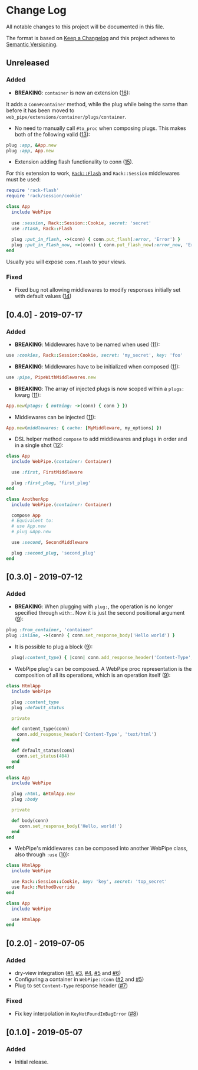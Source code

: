 # Change Log
All notable changes to this project will be documented in this file.

The format is based on [Keep a Changelog](http://keepachangelog.com/) 
and this project adheres to [Semantic Versioning](http://semver.org/).

## Unreleased
### Added
- **BREAKING**: `container` is now an extension
  ([16](https://github.com/waiting-for-dev/web_pipe/pull/16)):
 
It adds a `Conn#container` method, while the plug while being the same than before it has been moved to `web_pipe/extensions/container/plugs/container`.

- No need to manually call `#to_proc` when composing plugs. This makes both of
  the following valid
  ([13](https://github.com/waiting-for-dev/web_pipe/pull/13)):

```ruby
plug :app, &App.new
plug :app, App.new
```

- Extension adding flash functionality to conn ([15](https://github.com/waiting-for-dev/web_pipe/pull/15)).

For this extension to work,
[`Rack::Flash`](https://github.com/treeder/rack-flash) and `Rack::Session`
middlewares must be used:

```ruby
require 'rack-flash'
require 'rack/session/cookie'

class App
  include WebPipe
  
  use :session, Rack::Session::Cookie, secret: 'secret'
  use :flash, Rack::Flash
  
  plug :put_in_flash, ->(conn) { conn.put_flash(:error, 'Error') }
  plug :put_in_flash_now, ->(conn) { conn.put_flash_now(:error_now, 'Error now') }
end
```

Usually you will expose `conn.flash` to your views.

### Fixed
- Fixed bug not allowing middlewares to modify responses initially set with
  default values ([14](https://github.com/waiting-for-dev/web_pipe/pull/14))

## [0.4.0] - 2019-07-17
### Added
- **BREAKING**: Middlewares have to be named when used
  ([11](https://github.com/waiting-for-dev/web_pipe/pull/11)):

```ruby
use :cookies, Rack::Session:Cookie, secret: 'my_secret', key: 'foo'
```

- **BREAKING**: Middlewares have to be initialized when composed
  ([11](https://github.com/waiting-for-dev/web_pipe/pull/11)):

```ruby
use :pipe, PipeWithMiddlewares.new
```

- **BREAKING**: The array of injected plugs is now scoped within a `plugs:`
  kwarg ([11](https://github.com/waiting-for-dev/web_pipe/pull/11)):

```ruby
App.new(plugs: { nothing: ->(conn) { conn } })
```

- Middlewares can be injected
  ([11](https://github.com/waiting-for-dev/web_pipe/pull/11)):

```ruby
App.new(middlewares: { cache: [MyMiddleware, my_options] })
```

- DSL helper method `compose` to add middlewares and plugs in order and in a
  single shot ([12](https://github.com/waiting-for-dev/web_pipe/pull/11)):

```ruby
class App
  include WebPipe.(container: Container)

  use :first, FirstMiddleware

  plug :first_plug, 'first_plug'
end

class AnotherApp
  include WebPipe.(container: Container)

  compose App
  # Equivalent to:
  # use App.new
  # plug &App.new

  use :second, SecondMiddleware

  plug :second_plug, 'second_plug'
end
```

## [0.3.0] - 2019-07-12
### Added
- **BREAKING**: When plugging with `plug:`, the operation is no longer
  specified through `with:`. Now it is just the second positional argument
  ([9](https://github.com/waiting-for-dev/web_pipe/pull/9)):

```ruby
plug :from_container, 'container'
plug :inline, ->(conn) { conn.set_response_body('Hello world') }
```
- It is possible to plug a block
  ([9](https://github.com/waiting-for-dev/web_pipe/pull/9)):
```ruby
  plug(:content_type) { |conn| conn.add_response_header('Content-Type', 'text/html') }
```

- WebPipe plug's can be composed. A WebPipe proc representation is the
  composition of all its operations, which is an operation itself
  ([9](https://github.com/waiting-for-dev/web_pipe/pull/9)):

```ruby
class HtmlApp
  include WebPipe

  plug :content_type
  plug :default_status

  private

  def content_type(conn)
    conn.add_response_header('Content-Type', 'text/html')
  end

  def default_status(conn)
    conn.set_status(404)
  end
end

class App
  include WebPipe

  plug :html, &HtmlApp.new
  plug :body

  private

  def body(conn)
     conn.set_response_body('Hello, world!')
  end
end
```

- WebPipe's middlewares can be composed into another WebPipe class, also
  through `:use` ([10](https://github.com/waiting-for-dev/web_pipe/pull/10)):

```ruby
class HtmlApp
  include WebPipe

  use Rack::Session::Cookie, key: 'key', secret: 'top_secret'
  use Rack::MethodOverride
end

class App
  include WebPipe

  use HtmlApp
end
```

## [0.2.0] - 2019-07-05
### Added
- dry-view integration
  ([#1](https://github.com/waiting-for-dev/web_pipe/pull/1),
  [#3](https://github.com/waiting-for-dev/web_pipe/pull/3),
  [#4](https://github.com/waiting-for-dev/web_pipe/pull/4),
  [#5](https://github.com/waiting-for-dev/web_pipe/pull/5) and
  [#6](https://github.com/waiting-for-dev/web_pipe/pull/6))
- Configuring a container in `WebPipe::Conn`
  ([#2](https://github.com/waiting-for-dev/web_pipe/pull/2) and
  [#5](https://github.com/waiting-for-dev/web_pipe/pull/5))
- Plug to set `Content-Type` response header
  ([#7](https://github.com/waiting-for-dev/web_pipe/pull/7))

### Fixed
- Fix key interpolation in `KeyNotFoundInBagError`
  ([#8](https://github.com/waiting-for-dev/web_pipe/pull/8))

## [0.1.0] - 2019-05-07
### Added
- Initial release.
